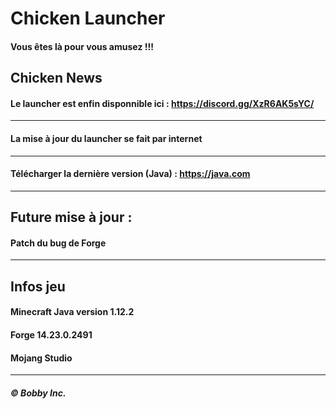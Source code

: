 # Chicken Launcher

#### Vous êtes là pour vous amusez !!!

## Chicken News

#### Le launcher est enfin disponnible ici : https://discord.gg/XzR6AK5sYC/
----------------------------------------------------------------------------------------
#### La mise à jour du launcher se fait par internet
----------------------------------------------------------------------------------------
#### Télécharger la dernière version (Java) : https://java.com
----------------------------------------------------------------------------------------
## Future mise à jour :

#### Patch du bug de Forge
----------------------------------------------------------------------------------------
## Infos jeu

#### Minecraft Java version 1.12.2
#### Forge 14.23.0.2491
#### Mojang Studio
----------------------------------------------------------------------------------------
##### © Bobby Inc.
